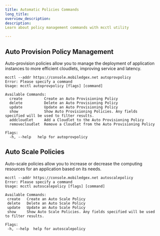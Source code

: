 ```yaml
---
title: Automatic Policies Commands
long_title: 
overview_description: 
description: 
Learn about policy management commands with mcctl utility

---
```


## Auto Provision Policy Management

Auto-provision policies allow you to manage the deployment of application instances to more efficient cloudlets, improving service and latency.

```
mcctl --addr https://console.mobiledgex.net autoprovpolicy
Error: Please specify a command
Usage: mcctl autoprovpolicy [flags] [command]

Available Commands:
  create          Create an Auto Provisioning Policy
  delete          Delete an Auto Provisioning Policy
  update          Update an Auto Provisioning Policy
  show            Show Auto Provisioning Policies. Any fields specified will be used to filter results.
  addcloudlet     Add a Cloudlet to the Auto Provisioning Policy
  removecloudlet  Remove a Cloudlet from the Auto Provisioning Policy

Flags:
  -h, --help   help for autoprovpolicy

```

## Auto Scale Policies

Auto-scale policies allow you to increase or decrease the computing resources for an application based on its needs.  

```
mcctl --addr https://console.mobiledgex.net autoscalepolicy
Error: Please specify a command
Usage: mcctl autoscalepolicy [flags] [command]

Available Commands:
 create   Create an Auto Scale Policy
 delete   Delete an Auto Scale Policy
 update   Update an Auto Scale Policy
 show     Show Auto Scale Policies. Any fields specified will be used to filter results.

Flags:
 -h, --help  help for autoscalepolicy

```

